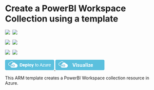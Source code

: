 # Create a PowerBI Workspace Collection using a template

<IMG SRC="https://azbotstorage.blob.core.windows.net/badges/101-powerbi-workspace-create/PublicLastTestDate.svg" />&nbsp;
<IMG SRC="https://azbotstorage.blob.core.windows.net/badges/101-powerbi-workspace-create/PublicDeployment.svg" />&nbsp;

<IMG SRC="https://azbotstorage.blob.core.windows.net/badges/101-powerbi-workspace-create/FairfaxLastTestDate.svg" />&nbsp;
<IMG SRC="https://azbotstorage.blob.core.windows.net/badges/101-powerbi-workspace-create/FairfaxDeployment.svg" />&nbsp;

<IMG SRC="https://azbotstorage.blob.core.windows.net/badges/101-powerbi-workspace-create/BestPracticeResult.svg" />&nbsp;
<IMG SRC="https://azbotstorage.blob.core.windows.net/badges/101-powerbi-workspace-create/CredScanResult.svg" />&nbsp;

<a href="https://portal.azure.com/#create/Microsoft.Template/uri/https%3A%2F%2Fraw.githubusercontent.com%2Fazure%2Fazure-quickstart-templates%2Fmaster%2F101-powerbi-workspace-create%2Fazuredeploy.json" target="_blank">
    <img src="https://raw.githubusercontent.com/Azure/azure-quickstart-templates/master/1-CONTRIBUTION-GUIDE/images/deploytoazure.png"/>
</a>
<a href="http://armviz.io/#/?load=https%3A%2F%2Fraw.githubusercontent.com%2FAzure%2Fazure-quickstart-templates%2Fmaster%2F101-powerbi-workspace-create%2Fazuredeploy.json" target="_blank">
    <img src="https://raw.githubusercontent.com/Azure/azure-quickstart-templates/master/1-CONTRIBUTION-GUIDE/images/visualizebutton.png"/>
</a>

This ARM template creates a PowerBI Workspace collection resource in Azure.
